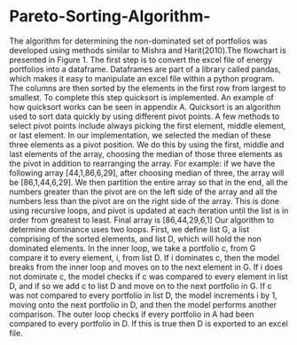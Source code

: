 # Pareto-Sorting-Algorithm-

The algorithm for determining the non-dominated set of portfolios was developed using methods similar to Mishra and Harit(2010).The flowchart is presented in Figure 1. The first step is to convert the excel file of energy portfolios into a dataframe. Dataframes are part of a library called pandas, which makes it easy to manipulate an excel file within a python program. The columns are then sorted by the elements in the first row from largest to smallest. To complete this step quicksort is implemented. An example of how quicksort works can be seen in appendix A. Quicksort is an algorithm used to sort data quickly by using different pivot points.  A few methods to select pivot points include always picking the first element, middle element, or last element. In our implementation, we selected the median of these three elements as a pivot position. We do this by using the first, middle and last elements of the array, choosing the median of those three elements as the pivot in addition to rearranging the array. For example: if we have the following array [44,1,86,6,29], after choosing median of three, the array will be [86,1,44,6,29]. We then partition the entire array so that in the end, all the numbers greater than the pivot are on the left side of the array and all the numbers less than the pivot are on the right side of the array. This is done using recursive loops, and pivot is updated at each iteration until the list is in order from greatest to least. Final array is [86,44,29,6,1] 
Our algorithm to determine dominance uses two loops. First, we define list G, a list comprising of the sorted elements, and list D, which will hold the non dominated elements. In the inner loop, we take a portfolio c, from G compare it to every element, i, from list D. If i dominates c, then the model breaks from the inner loop and moves on to the next element in G. If i does not dominate c, the model checks if c was compared to every element in list D, and if so we add c to list D and move on to the next portfolio in G. If c was not compared to every portfolio in list D, the model increments i by 1, moving onto the next portfolio in D, and then the model performs another comparison. The outer loop checks if every portfolio in A had been compared to every portfolio in D. If this is true then D is exported to an excel file.


